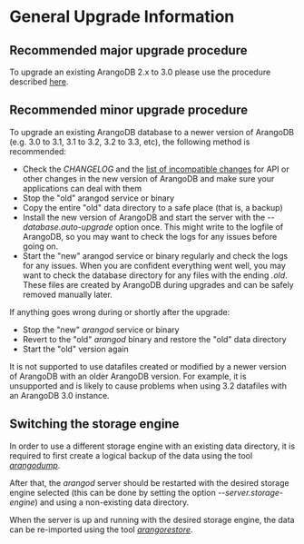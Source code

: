 General Upgrade Information
===========================

Recommended major upgrade procedure
-----------------------------------

To upgrade an existing ArangoDB 2.x to 3.0 please use the procedure described
[here](../../Administration/Upgrading/Upgrading30.md).

Recommended minor upgrade procedure
-----------------------------------

To upgrade an existing ArangoDB database to a newer version of ArangoDB 
(e.g. 3.0 to 3.1, 3.1 to 3.2, 3.2 to 3.3, etc), the following method is recommended:

* Check the *CHANGELOG* and the
  [list of incompatible changes](../../ReleaseNotes/UpgradingChanges32.md) for API or
  other changes in the new version of ArangoDB and make sure your applications
  can deal with them
* Stop the "old" arangod service or binary
* Copy the entire "old" data directory to a safe place (that is, a backup)
* Install the new version of ArangoDB and start the server with
  the *--database.auto-upgrade* option once. This might write to the logfile of ArangoDB,
  so you may want to check the logs for any issues before going on.
* Start the "new" arangod service or binary regularly and check the logs for any
  issues. When you are confident everything went well, you may want to check the
  database directory for any files with the ending *.old*. These files are
  created by ArangoDB during upgrades and can be safely removed manually later.

If anything goes wrong during or shortly after the upgrade:

* Stop the "new" _arangod_ service or binary
* Revert to the "old" _arangod_ binary and restore the "old" data directory
* Start the "old" version again

It is not supported to use datafiles created or modified by a newer
version of ArangoDB with an older ArangoDB version. For example, it is
unsupported and is likely to cause problems when using 3.2 datafiles
with an ArangoDB 3.0 instance.

Switching the storage engine
----------------------------

In order to use a different storage engine with an existing data directory,
it is required to first create a logical backup of the data using the 
tool [_arangodump_](../Arangodump.md).

After that, the _arangod_ server should be restarted with the desired storage
engine selected (this can be done by setting the option *--server.storage-engine*) 
and using a non-existing data directory.

When the server is up and running with the desired storage engine, the data
can be re-imported using the tool [_arangorestore_](../Arangorestore.md).
